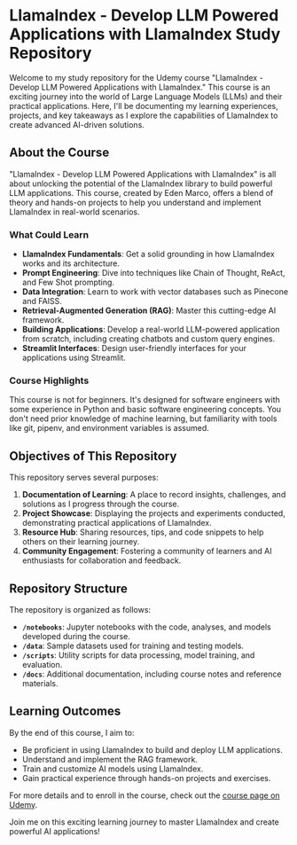 # LlamaIndex - Develop LLM Powered Applications with LlamaIndex Study Repository

Welcome to my study repository for the Udemy course "LlamaIndex - Develop LLM Powered Applications with LlamaIndex." This course is an exciting journey into the world of Large Language Models (LLMs) and their practical applications. Here, I'll be documenting my learning experiences, projects, and key takeaways as I explore the capabilities of LlamaIndex to create advanced AI-driven solutions.

## About the Course

"LlamaIndex - Develop LLM Powered Applications with LlamaIndex" is all about unlocking the potential of the LlamaIndex library to build powerful LLM applications. This course, created by Eden Marco, offers a blend of theory and hands-on projects to help you understand and implement LlamaIndex in real-world scenarios.

### What Could Learn

- **LlamaIndex Fundamentals**: Get a solid grounding in how LlamaIndex works and its architecture.
- **Prompt Engineering**: Dive into techniques like Chain of Thought, ReAct, and Few Shot prompting.
- **Data Integration**: Learn to work with vector databases such as Pinecone and FAISS.
- **Retrieval-Augmented Generation (RAG)**: Master this cutting-edge AI framework.
- **Building Applications**: Develop a real-world LLM-powered application from scratch, including creating chatbots and custom query engines.
- **Streamlit Interfaces**: Design user-friendly interfaces for your applications using Streamlit.

### Course Highlights

This course is not for beginners. It's designed for software engineers with some experience in Python and basic software engineering concepts. You don't need prior knowledge of machine learning, but familiarity with tools like git, pipenv, and environment variables is assumed.

## Objectives of This Repository

This repository serves several purposes:

1. **Documentation of Learning**: A place to record insights, challenges, and solutions as I progress through the course.
2. **Project Showcase**: Displaying the projects and experiments conducted, demonstrating practical applications of LlamaIndex.
3. **Resource Hub**: Sharing resources, tips, and code snippets to help others on their learning journey.
4. **Community Engagement**: Fostering a community of learners and AI enthusiasts for collaboration and feedback.

## Repository Structure

The repository is organized as follows:

- **`/notebooks`**: Jupyter notebooks with the code, analyses, and models developed during the course.
- **`/data`**: Sample datasets used for training and testing models.
- **`/scripts`**: Utility scripts for data processing, model training, and evaluation.
- **`/docs`**: Additional documentation, including course notes and reference materials.

## Learning Outcomes

By the end of this course, I aim to:

- Be proficient in using LlamaIndex to build and deploy LLM applications.
- Understand and implement the RAG framework.
- Train and customize AI models using LlamaIndex.
- Gain practical experience through hands-on projects and exercises.

For more details and to enroll in the course, check out the [course page on Udemy](https://www.udemy.com/course/llamaindex-develop-llm-powered-applications-with-llamaindex).

Join me on this exciting learning journey to master LlamaIndex and create powerful AI applications!
